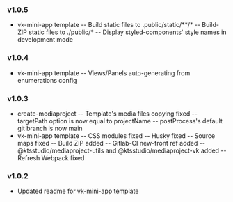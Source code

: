 ### v1.0.5
* vk-mini-app template
-- Build static files to .public/static/**/*
-- Build-ZIP static files to ./public/*
-- Display styled-components' style names in development mode
### v1.0.4
* vk-mini-app template
-- Views/Panels auto-generating from enumerations config
### v1.0.3
* create-mediaproject
-- Template's media files copying fixed
-- targetPath option is now equal to projectName
-- postProcess's default git branch is now main
* vk-mini-app template
-- CSS modules fixed
-- Husky fixed
-- Source maps fixed
-- Build ZIP added
-- Gitlab-CI new-front ref added
-- @ktsstudio/mediaproject-utils and @ktsstudio/mediaproject-vk added
-- Refresh Webpack fixed
### v1.0.2
* Updated readme for vk-mini-app template